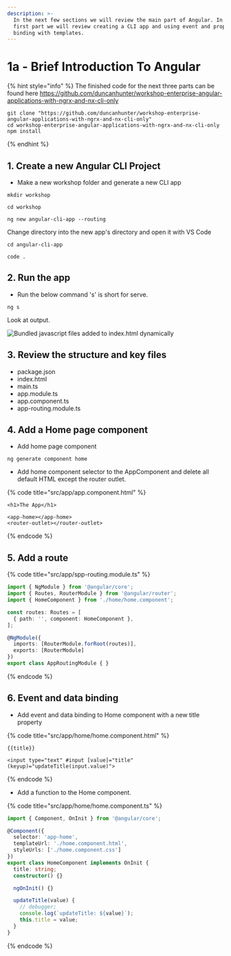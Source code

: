 ```yaml
---
description: >-
  In the next few sections we will review the main part of Angular. In this
  first part we will review creating a CLI app and using event and property
  binding with templates.
---
```


# 1a -  Brief Introduction To Angular

{% hint style="info" %}
The finished code for the next three parts can be found here https://github.com/duncanhunter/workshop-enterprise-angular-applications-with-ngrx-and-nx-cli-only

```text
git clone "https://github.com/duncanhunter/workshop-enterprise-angular-applications-with-ngrx-and-nx-cli-only"
cd workshop-enterprise-angular-applications-with-ngrx-and-nx-cli-only
npm install
```
{% endhint %}



## 1. Create a new Angular CLI Project

* Make a new workshop folder and generate a new CLI app

```text
mkdir workshop
```

```text
cd workshop
```

```text
ng new angular-cli-app --routing
```

Change directory into the new app's directory and open it with VS Code

```text
cd angular-cli-app
```

```text
code .
```

## 2. Run the app

* Run the below command 's' is short for serve.

```text
ng s
```

Look at output.

![Bundled javascript files added to index.html dynamically](.gitbook/assets/image%20%282%29.png)

## 3.  Review the structure and key files

* package.json
* index.html
* main.ts
* app.module.ts
* app.component.ts
* app-routing.module.ts

## 4. Add a Home page component

* Add home page component

```text
ng generate component home
```

* Add home component selector to the AppComponent and delete all default HTML except the router outlet.

{% code title="src/app/app.component.html" %}
```markup
<h1>The App</h1>

<app-home></app-home>
<router-outlet></router-outlet>
```
{% endcode %}

## 5. Add a route

{% code title="src/app/spp-routing.module.ts" %}
```typescript
import { NgModule } from '@angular/core';
import { Routes, RouterModule } from '@angular/router';
import { HomeComponent } from './home/home.component';

const routes: Routes = [
  { path: '', component: HomeComponent },
];

@NgModule({
  imports: [RouterModule.forRoot(routes)],
  exports: [RouterModule]
})
export class AppRoutingModule { } 
```
{% endcode %}

## 6. Event and data binding  

* Add event and data binding to Home component with a new title property

{% code title="src/app/home/home.component.html" %}
```markup
{{title}}

<input type="text" #input [value]="title" (keyup)="updateTitle(input.value)">

```
{% endcode %}

* Add a function to the Home component.

{% code title="src/app/home/home.component.ts" %}
```typescript
import { Component, OnInit } from '@angular/core';

@Component({
  selector: 'app-home',
  templateUrl: './home.component.html',
  styleUrls: ['./home.component.css']
})
export class HomeComponent implements OnInit {
  title: string;
  constructor() {}

  ngOnInit() {}

  updateTitle(value) {
    // debugger;
    console.log(`updateTitle: ${value}`);
    this.title = value;
  }
}

```
{% endcode %}



